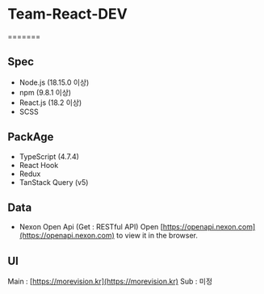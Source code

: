 # Team-React-DEV
=======
## Spec

- Node.js (18.15.0 이상)
- npm (9.8.1 이상)
- React.js (18.2 이상)
- SCSS

## PackAge

- TypeScript (4.7.4)
- React Hook
- Redux
- TanStack Query (v5)

## Data

- Nexon Open Api (Get : RESTful API) 
Open [https://openapi.nexon.com](https://openapi.nexon.com) to view it in the browser.


## UI

Main : [https://morevision.kr](https://morevision.kr)
Sub : 미정

